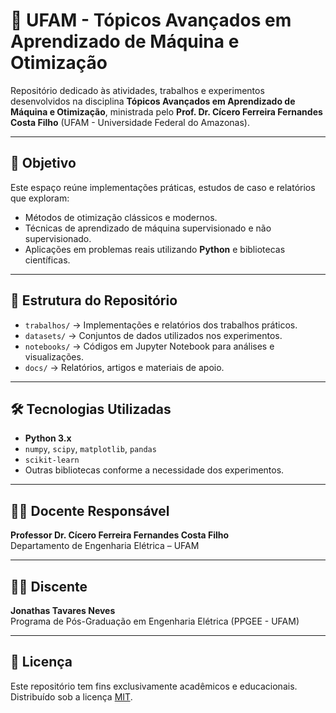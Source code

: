 # 📘 UFAM - Tópicos Avançados em Aprendizado de Máquina e Otimização

Repositório dedicado às atividades, trabalhos e experimentos desenvolvidos na disciplina **Tópicos Avançados em Aprendizado de Máquina e Otimização**, ministrada pelo **Prof. Dr. Cícero Ferreira Fernandes Costa Filho** (UFAM - Universidade Federal do Amazonas).

---

## 🎯 Objetivo
Este espaço reúne implementações práticas, estudos de caso e relatórios que exploram:
- Métodos de otimização clássicos e modernos.
- Técnicas de aprendizado de máquina supervisionado e não supervisionado.
- Aplicações em problemas reais utilizando **Python** e bibliotecas científicas.

---

## 📂 Estrutura do Repositório
- `trabalhos/` → Implementações e relatórios dos trabalhos práticos.
- `datasets/` → Conjuntos de dados utilizados nos experimentos.
- `notebooks/` → Códigos em Jupyter Notebook para análises e visualizações.
- `docs/` → Relatórios, artigos e materiais de apoio.

---

## 🛠️ Tecnologias Utilizadas
- **Python 3.x**
- `numpy`, `scipy`, `matplotlib`, `pandas`
- `scikit-learn`
- Outras bibliotecas conforme a necessidade dos experimentos.

---

## 👨‍🏫 Docente Responsável
**Professor Dr. Cícero Ferreira Fernandes Costa Filho**  
Departamento de Engenharia Elétrica – UFAM  

---

## 👨‍🎓 Discente
**Jonathas Tavares Neves**  
Programa de Pós-Graduação em Engenharia Elétrica (PPGEE - UFAM)

---

## 📄 Licença
Este repositório tem fins exclusivamente acadêmicos e educacionais.  
Distribuído sob a licença [MIT](LICENSE).
